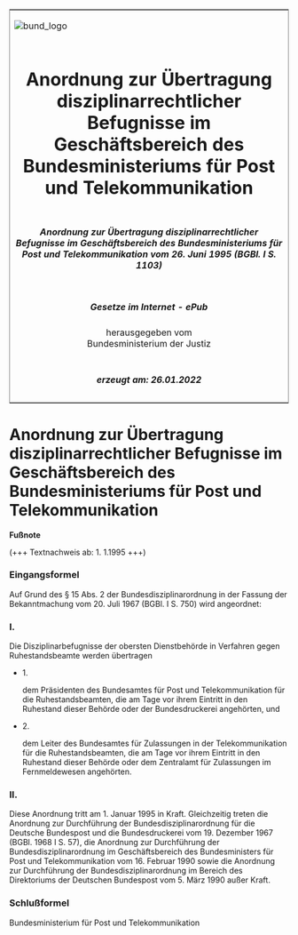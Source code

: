 <span id="DECKBLATT.html"></span>

<table border="0" frame="border" width="100%">

<tr valign="top">

<td align="left">

![bund\_logo](BfJ_2021_Web_de_de.gif)

</td>

<td align="right">

 

</td>

</tr>

<tr align="center" valign="middle">

<td colspan="2">

# Anordnung zur Übertragung disziplinarrechtlicher Befugnisse im Geschäftsbereich des Bundesministeriums für Post und Telekommunikation

</td>

</tr>

<tr align="center" valign="middle">

<td colspan="2">

##### Anordnung zur Übertragung disziplinarrechtlicher Befugnisse im Geschäftsbereich des Bundesministeriums für Post und Telekommunikation vom 26. Juni 1995 (BGBl. I S. 1103)

</td>

</tr>

<tr align="center" valign="middle">

<td colspan="2">

  
  

##### Gesetze im Internet - ePub  
  
herausgegeben vom  
Bundesministerium der Justiz

</td>

</tr>

<tr align="center" valign="bottom">

<td colspan="2">

  
  

##### erzeugt am: 26.01.2022

</td>

</tr>

</table>

<span id="BJNR110300995.html"></span>

# Anordnung zur Übertragung disziplinarrechtlicher Befugnisse im Geschäftsbereich des Bundesministeriums für Post und Telekommunikation

<div>

  
**Fußnote**

<div class="jnhtml">

<div>

<div class="jurAbsatz">

(+++ Textnachweis ab: 1. 1.1995 +++)

</div>

</div>

</div>

</div>

<span id="BJNR110300995BJNE000100320.html"></span>

### Eingangsformel  

<div>

<div class="jnhtml">

<div>

<div class="jurAbsatz">

Auf Grund des § 15 Abs. 2 der Bundesdisziplinarordnung in der Fassung
der Bekanntmachung vom 20. Juli 1967 (BGBl. I S. 750) wird angeordnet:

</div>

</div>

</div>

</div>

<span id="BJNR110300995BJNE000200320.html"></span>

### I.  

<div>

<div class="jnhtml">

<div>

<div class="jurAbsatz">

Die Disziplinarbefugnisse der obersten Dienstbehörde in Verfahren gegen
Ruhestandsbeamte werden übertragen

  - 1\.
    
    <div style="">
    
    dem Präsidenten des Bundesamtes für Post und Telekommunikation für
    die Ruhestandsbeamten, die am Tage vor ihrem Eintritt in den
    Ruhestand dieser Behörde oder der Bundesdruckerei angehörten, und
    
    </div>

  - 2\.
    
    <div style="">
    
    dem Leiter des Bundesamtes für Zulassungen in der Telekommunikation
    für die Ruhestandsbeamten, die am Tage vor ihrem Eintritt in den
    Ruhestand dieser Behörde oder dem Zentralamt für Zulassungen im
    Fernmeldewesen angehörten.
    
    </div>

</div>

</div>

</div>

</div>

<span id="BJNR110300995BJNE000300320.html"></span>

### II.  

<div>

<div class="jnhtml">

<div>

<div class="jurAbsatz">

Diese Anordnung tritt am 1. Januar 1995 in Kraft. Gleichzeitig treten
die Anordnung zur Durchführung der Bundesdisziplinarordnung für die
Deutsche Bundespost und die Bundesdruckerei vom 19. Dezember 1967 (BGBl.
1968 I S. 57), die Anordnung zur Durchführung der
Bundesdisziplinarordnung im Geschäftsbereich des Bundesministers für
Post und Telekommunikation vom 16. Februar 1990 sowie die Anordnung zur
Durchführung der Bundesdisziplinarordnung im Bereich des Direktoriums
der Deutschen Bundespost vom 5. März 1990 außer Kraft.

</div>

</div>

</div>

</div>

<span id="BJNR110300995BJNE000400320.html"></span>

### Schlußformel  

<div>

<div class="jnhtml">

<div>

<div class="jurAbsatz">

Bundesministerium für Post und Telekommunikation

</div>

</div>

</div>

</div>
